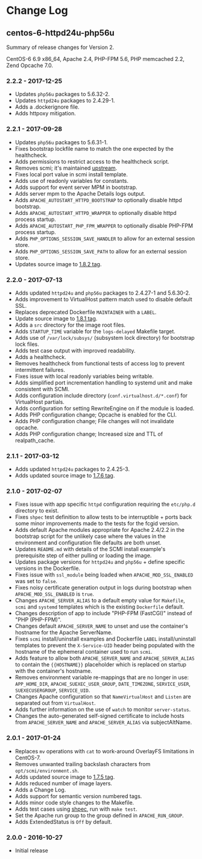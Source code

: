 # Change Log

## centos-6-httpd24u-php56u

Summary of release changes for Version 2.

CentOS-6 6.9 x86_64, Apache 2.4, PHP-FPM 5.6, PHP memcached 2.2, Zend Opcache 7.0.

### 2.2.2 - 2017-12-25

- Updates `php56u` packages to 5.6.32-2.
- Updates `httpd24u` packages to 2.4.29-1.
- Adds a .dockerignore file.
- Adds httpoxy mitigation.

### 2.2.1 - 2017-09-28

- Updates `php56u` packages to 5.6.31-1.
- Fixes bootstrap lockfile name to match the one expected by the healthcheck.
- Adds permissions to restrict access to the healthcheck script.
- Removes scmi; it's maintained [upstream](https://github.com/jdeathe/centos-ssh/blob/centos-6/src/usr/sbin/scmi).
- Fixes local port value in scmi install template.
- Adds use of readonly variables for constants.
- Adds support for event server MPM in bootstrap.
- Adds server mpm to the Apache Details logs output.
- Adds `APACHE_AUTOSTART_HTTPD_BOOTSTRAP` to optionally disable httpd bootstrap.
- Adds `APACHE_AUTOSTART_HTTPD_WRAPPER` to optionally disable httpd process startup.
- Adds `APACHE_AUTOSTART_PHP_FPM_WRAPPER` to optionally disable PHP-FPM process startup.
- Adds `PHP_OPTIONS_SESSION_SAVE_HANDLER` to allow for an external session store.
- Adds `PHP_OPTIONS_SESSION_SAVE_PATH` to allow for an external session store.
- Updates source image to [1.8.2 tag](https://github.com/jdeathe/centos-ssh/releases/tag/1.8.2).

### 2.2.0 - 2017-07-13

- Adds updated `httpd24u` and `php56u` packages to 2.4.27-1 and 5.6.30-2.
- Adds improvement to VirtualHost pattern match used to disable default SSL.
- Replaces deprecated Dockerfile `MAINTAINER` with a `LABEL`.
- Update source image to [1.8.1 tag](https://github.com/jdeathe/centos-ssh/releases/tag/1.8.1).
- Adds a `src` directory for the image root files.
- Adds `STARTUP_TIME` variable for the `logs-delayed` Makefile target.
- Adds use of `/var/lock/subsys/` (subsystem lock directory) for bootstrap lock files.
- Adds test case output with improved readability.
- Adds a healthcheck.
- Removes healthcheck from functional tests of access log to prevent intermittent failures.
- Fixes issue with local readonly variables being writable.
- Adds simplified port incrementation handling to systemd unit and make consistent with SCMI.
- Adds configuration include directory (`conf.virtualhost.d/*.conf`) for VirtualHost partials.
- Adds configuration for setting RewriteEngine on if the module is loaded.
- Adds PHP configuration change; Opcache is enabled for the CLI.
- Adds PHP configuration change; File changes will not invalidate opcache.
- Adds PHP configuration change; Increased size and TTL of realpath_cache.

### 2.1.1 - 2017-03-12

- Adds updated `httpd24u` packages to 2.4.25-3.
- Adds updated source image to [1.7.6 tag](https://github.com/jdeathe/centos-ssh/releases/tag/1.7.6).

### 2.1.0 - 2017-02-07

- Fixes issue with app specific `httpd` configuration requiring the `etc/php.d` directory to exist.
- Fixes `shpec` test definition to allow tests to be interruptible + ports back some minor improvements made to the tests for the fcgid version.
- Adds default Apache modules appropriate for Apache 2.4/2.2 in the bootstrap script for the unlikely case where the values in the environment and configuration file defaults are both unset.
- Updates `README.md` with details of the SCMI install example's prerequisite step of either pulling or loading the image.
- Updates package versions for `httpd24u` and `php56u` + define specific versions in the Dockerfile.
- Fixes issue with `ssl_module` being loaded when `APACHE_MOD_SSL_ENABLED` was set to `false`.
- Fixes noisy certificate generation output in logs during bootstrap when `APACHE_MOD_SSL_ENABLED` is `true`.
- Changes `APACHE_SERVER_ALIAS` to a default empty value for `Makefile`, `scmi` and `systemd` templates which is the existing `Dockerfile` default.
- Changes description of app to include "PHP-FPM (FastCGI)" instead of "PHP (PHP-FPM)".
- Changes default `APACHE_SERVER_NAME` to unset and use the container's hostname for the Apache ServerName.
- Fixes `scmi` install/uninstall examples and Dockerfile `LABEL` install/uninstall templates to prevent the `X-Service-UID` header being populated with the hostname of the ephemeral container used to run `scmi`.
- Adds feature to allow both `APACHE_SERVER_NAME` and `APACHE_SERVER_ALIAS` to contain the `{{HOSTNAME}}` placeholder which is replaced on startup with the container's hostname.
- Removes environment variable re-mappings that are no longer in use: `APP_HOME_DIR`, `APACHE_SUEXEC_USER_GROUP`, `DATE_TIMEZONE`, `SERVICE_USER`, `SUEXECUSERGROUP`, `SERVICE_UID`.
- Changes Apache configuration so that `NameVirtualHost` and `Listen` are separated out from `VirtualHost`.
- Adds further information on the use of `watch` to monitor `server-status`.
- Changes the auto-generated self-signed certificate to include hosts from `APACHE_SERVER_NAME` and `APACHE_SERVER_ALIAS` via subjectAltName.

### 2.0.1 - 2017-01-24

- Replaces `mv` operations with `cat` to work-around OverlayFS limitations in CentOS-7.
- Removes unwanted trailing backslash characters from `opt/scmi/environment.sh`.
- Adds updated source image to [1.7.5 tag](https://github.com/jdeathe/centos-ssh/releases/tag/1.7.5).
- Adds reduced number of image layers.
- Adds a Change Log.
- Adds support for semantic version numbered tags.
- Adds minor code style changes to the Makefile.
- Adds test cases using [shpec](https://github.com/rylnd/shpec), run with `make test`.
- Set the Apache run group to the group defined in `APACHE_RUN_GROUP`.
- Adds ExtendedStatus is `Off` by default.

### 2.0.0 - 2016-10-27

- Initial release